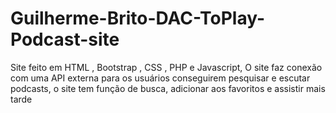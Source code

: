 # Guilherme-Brito-DAC-ToPlay-Podcast-site
Site feito em HTML , Bootstrap , CSS , PHP e Javascript, O site faz conexão com uma API externa para os usuários conseguirem pesquisar e escutar podcasts, o site tem função de busca, adicionar aos favoritos e assistir mais tarde
